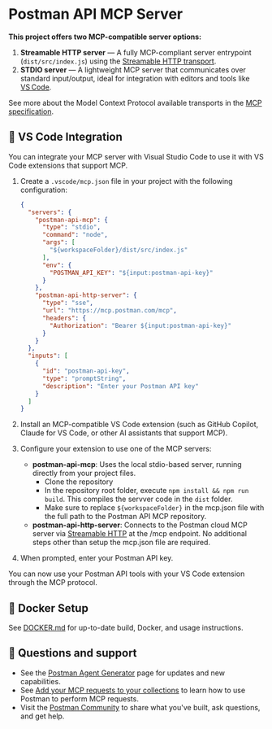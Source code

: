 # Postman API MCP Server

**This project offers two MCP-compatible server options:**

1. **Streamable HTTP server** — A fully MCP-compliant server entrypoint (`dist/src/index.js`) using the [Streamable HTTP transport](https://modelcontextprotocol.io/specification/2025-03-26/basic/transports#streamable-http).
2. **STDIO server** — A lightweight MCP server that communicates over standard input/output, ideal for integration with editors and tools like [VS Code](https://code.visualstudio.com/).

See more about the Model Context Protocol available transports in the [MCP specification](https://modelcontextprotocol.io/docs/concepts/transports).

## 🧰 VS Code Integration

You can integrate your MCP server with Visual Studio Code to use it with VS Code extensions that support MCP.

1. Create a `.vscode/mcp.json` file in your project with the following configuration:

    ```json
    {
      "servers": {
        "postman-api-mcp": {
          "type": "stdio",
          "command": "node",
          "args": [
            "${workspaceFolder}/dist/src/index.js"
          ],
          "env": {
            "POSTMAN_API_KEY": "${input:postman-api-key}"
          }
        },
        "postman-api-http-server": {
          "type": "sse",
          "url": "https://mcp.postman.com/mcp",
          "headers": {
            "Authorization": "Bearer ${input:postman-api-key}"
          }
        }
      },
      "inputs": [
        {
          "id": "postman-api-key",
          "type": "promptString",
          "description": "Enter your Postman API key"
        }
      ]
    }
    ```

2. Install an MCP-compatible VS Code extension (such as GitHub Copilot, Claude for VS Code, or other AI assistants that support MCP).

3. Configure your extension to use one of the MCP servers:

   - **postman-api-mcp**: Uses the local stdio-based server, running directly from your project files. 
     - Clone the repository
     - In the repository root folder, execute `npm install && npm run build`. This compiles the servver code in the `dist` folder.
     - Make sure to replace `${workspaceFolder}` in the mcp.json file with the full path to the Postman API MCP repository.
   - **postman-api-http-server**: Connects to the Postman cloud MCP server via [Streamable HTTP](https://github.com/modelcontextprotocol/typescript-sdk?tab=readme-ov-file#streamable-http) at the /mcp endpoint. No additional steps other than setup the mcp.json file are required.

4. When prompted, enter your Postman API key.

You can now use your Postman API tools with your VS Code extension through the MCP protocol.

## 🐳 Docker Setup

See [DOCKER.md](./DOCKER.md) for up-to-date build, Docker, and usage instructions.


## 💬 Questions and support

- See the [Postman Agent Generator](https://postman.com/explore/agent-generator) page for updates and new capabilities.
- See [Add your MCP requests to your collections](https://learning.postman.com/docs/postman-ai-agent-builder/mcp-requests/overview/) to learn how to use Postman to perform MCP requests.
- Visit the [Postman Community](https://community.postman.com/) to share what you've built, ask questions, and get help.
